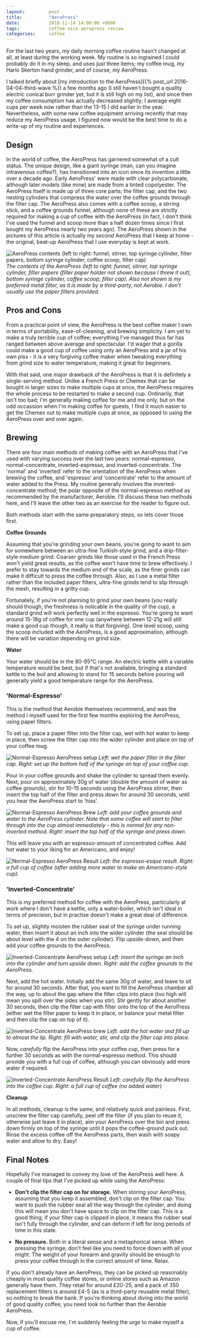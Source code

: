 ```yaml
---
layout:         post
title:          "AeroPress"
date:           2016-11-14 14:00:00 +0000
tags:           coffee vice aeropress review
categories:     coffee
---
```


For the last two years, my daily morning coffee routine hasn't changed at all, at least during the working week. My routine is so ingrained I could probably do it in my sleep, and uses just three items; my coffee mug, my Hario Skerton hand grinder, and of course, my AeroPress.

<!-- Read More -->

I talked briefly about [my introduction to the AeroPress]({% post_url 2016-04-04-third-wave %}) a few months ago (I still haven't bought a quality electric conical burr grinder yet, but it is still high on my list), and since then my coffee consumption has actually decreased slightly; I average eight cups per week now rather than the 13-15 I did earlier in the year. Nevertheless, with some new coffee equipment arriving recently that may reduce my AeroPress usage, I figured now would be the best time to do a write-up of my routine and experiences.

## Design

In the world of coffee, the AeroPress has garnered somewhat of a cult status. The unique design, like a giant syringe (man, can you imagine intravenous coffee?), has transitioned into an icon since its invention a little over a decade ago. Early AeroPress' were made with clear polycarbonate, although later models (like mine) are made from a tinted copolyester. The AeroPress itself is made up of three core parts; the filter cap, and the two nesting cylinders that compress the water over the coffee grounds through the filter cap. The AeroPress also comes with a coffee scoop, a strring stick, and a coffee grounds funnel, although none of these are strictly required for making a cup of coffee with the AeroPress (in fact, I don't think I've used the funnel and scoop more than a half dozen times since I first bought my AeroPress nearly two years ago). The AeroPress shown in the pictures of this article is actually my *second* AeroPress that I keep at home - the original, beat-up AeroPress that I use everyday is kept at work.

![AeroPress contents (left to right: funnel, stirrer, top syringe cylinder, filter papers, bottom syringe cylinder, coffee scoop, filter cap)]({{site.baseurl}}/assets/img/aeropress-box-contents.jpg)
*The contents of the AeroPress (left to right: funnel, stirrer, top syringe cylinder, filter papers (filter paper holder not shown because I threw it out), bottom syringe cylinder, coffee scoop, filter cap). Also not shown is my preferred metal filter, as it is made by a third-party, not Aerobie. I don't usually use the paper filters provided.*

## Pros and Cons

From a practical point of view, the AeroPress is the best coffee maker I own in terms of portability, ease-of-cleaning, and brewing simplicity. I am yet to make a truly terrible cup of coffee; everything I've managed thus far has ranged between above average and spectacular. I'd wager that a gorilla could make a good cup of coffee using only an AeroPress and a jar of his own piss - it is a very forgiving coffee maker when tweaking everything from grind size to water temperature, making it great for beginners. 

With that said, one major drawback of the AeroPress is that it is definitely a single-serving method. Unlike a French Press or Chemex that can be bought in larger sizes to make multiple cups at once, the AeroPress requires the whole process to be restarted to make a second cup. Ordinarily, that isn't too bad; I'm generally making coffee for me and me only, but on the odd occassion when I'm making coffee for guests, I find it much easier to get the Chemex out to make multiple cups at once, as opposed to using the AeroPress over and over again.

## Brewing

There are four main methods of making coffee with an AeroPress that I've used with varying success over the last two years: normal-espresso, normal-concentrate, inverted-espresso, and inverted-concentrate. The 'normal' and 'inverted' refer to the orientation of the AeroPress when brewing the coffee, and 'espresso' and 'concentrate' refer to the amount of water added to the Press. My routine generally involves the inverted-concentrate method; the polar opposite of the normal-espresso method as recommended by the manufacturer, Aerobie. I'll discuss these two methods here, and I'll leave the other two as an exercise for the reader to figure out.

Both methods start with the same preparatory steps, so lets cover those first.

**Coffee Grounds**

Assuming that you're grinding your own beans, you're going to want to aim for somewhere between an ultra-fine Turkish-style grind, and a drip-filter-style medium grind. Coarser grinds like those used in the French Press won't yield great results, as the coffee won't have time to brew effectively. I prefer to stay towards the medium end of the scale, as the finer grinds can make it difficult to press the coffee through. Also, as I use a metal filter rather than the included paper filters, ultra-fine grinds tend to slip through the mesh, resulting in a gritty cup. 

Fortunately, if you're not planning to grind your own beans (you really should though, the freshness is noticable in the quality of the cup), a standard grind will work perfectly well in the espresso. You're going to want around 15-18g of coffee for one cup (anywhere between 12-21g will still make a good cup though, it really is that forgiving). One level scoop, using the scoop included with the AeroPress, is a good approximation, although there will be variation depending on grind size.

**Water**

Your water should be in the 80-95°C range. An electric kettle with a variable temperature would be best, but if that's not available, bringing a standard kettle to the boil and allowing to stand for 15 seconds before pouring will generally yield a good temperature range for the AeroPress.

### 'Normal-Espresso'

This is the method that Aerobie themselves recommend, and was the method I myself used for the first few months exploring the AeroPress, using paper filters.

To set up, place a paper filter into the filter cap, wet with hot water to keep in place, then screw the filter cap into the wider cylinder and place on top of your coffee mug.

![Normal-Espresso AeroPress setup]({{site.baseurl}}/assets/img/aeropress-normal-setup.jpg)
*Left: wet the paper filter in the filter cap. Right: set up the bottom half of the syringe on top of your coffee cup.*

Pour in your coffee grounds and shake the cylinder to spread them evenly. Next, pour on approximately 30g of water (double the amount of water as coffee grounds), stir for 10-15 seconds using the AeroPress stirrer, then insert the top half of the filter and press down for around 30 seconds, until you hear the AeroPress start to 'hiss'.

![Normal-Espresso AeroPress Brew]({{site.baseurl}}/assets/img/aeropress-normal-brew.jpg)
*Left: add your coffee grounds and water to the AeroPress cylinder. Note that some coffee will start to filter through into the cup almost immediately - this is normal for any non-inverted method. Right: insert the top half of the syringe and press down.*

This will leave you with an espresso-amount of concentrated coffee. Add hot water to your liking for an Americano, and enjoy!

![Normal-Espresso AeroPress Result]({{site.baseurl}}/assets/img/aeropress-normal-result.jpg)
*Left: the espresso-esque result. Right: a full cup of coffee (after adding more water to make an Americano-style cup).*

### 'Inverted-Concentrate'

This is my preferred method for coffee with the AeroPress, particularly at work where I don't have a kettle, only a water-boiler, which isn't ideal in terms of precision, but in practise doesn't make a great deal of difference.

To set up, slightly moisten the rubber seal of the syringe under running water, then insert it about an inch into the wider cylinder (the seal should be about level with the 4 on the outer cylinder). Flip upside-down, and then add your coffee grounds to the AeroPress.

![Inverted-Concentrate AeroPress setup]({{site.baseurl}}/assets/img/aeropress-inverted-setup.jpg)
*Left: insert the syringe an inch into the cylinder and turn upside down. Right: add the coffee grounds to the AeroPress.*

Next, add the hot water. Initially add the same 30g of water, and leave to sit for around 30 seconds. After that, you want to fill the AeroPress chamber all the way, up to about the gap where the filter clips into place (too high will mean you spill over the sides when you stir). Stir gently for about another 30 seconds, then clip the filter cap with filter onto the top of the AeroPress (either wet the filter paper to keep it in place, or balance your metal filter and then clip the cap on top of it).

![Inverted-Concentrate AeroPress brew]({{site.baseurl}}/assets/img/aeropress-inverted-brew.jpg)
*Left: add the hot water and fill up to almost the lip. Right: fill with water, stir, and clip the filter cap into place.*

Now, *carefully* flip the AeroPress into your coffee cup, then press for a further 30 seconds as with the normal-espresso method. This should provide you with a full cup of coffee, although you can obviously add more water if required.

![Inverted-Concentrate AeroPress Result]({{site.baseurl}}/assets/img/aeropress-inverted-result.jpg)
*Left: carefully flip the AeroPress into the coffee cup. Right: a full cup of coffee (no added water)*

**Cleanup**

In all methods, cleanup is the same, and relatively quick and painless. First, unscrew the filter cap carefully, peel off the filter (if you plan to reuse it, otherwise just leave it in place), aim your AeroPress over the bin and press down firmly on top of the syringe until it pops the coffee-ground puck out. Rinse the excess coffee off the AeroPress parts, then wash with soapy water and allow to dry. Easy!

## Final Notes

Hopefully I've managed to convey my love of the AeroPress well here. A couple of final tips that I've picked up while using the AeroPress:

* **Don't clip the filter cap on for storage.** When storing your AeroPress, assuming that you keep it assembled, don't clip on the filter cap. You want to push the rubber seal all the way through the cylinder, and doing this will mean you don't have space to clip on the filter cap. This is a good thing; if your filter cap is clipped in place, it means the rubber seal isn't fully through the cylinder, and can deform if left for long periods of time in this state.

* **No pressure.** Both in a literal sense and a metaphorical sense. When pressing the syringe, don't feel like you need to force down with all your might. The weight of your forearm and gravity should be enough to press your coffee through in the correct amount of time. Relax.

If you don't already have an AeroPress, they can be picked up reasonably cheaply in most quality coffee stores, or online stores such as Amazon generally have them. They retail for around £20-25, and a pack of 350 replacement filters is around £4-5 (as is a third-party reusable metal filter), so nothing to break the bank. If you're thinking about diving into the world of good quality coffee, you need look no further than the Aerobie AeroPress.

Now, if you'll excuse me, I'm suddenly feeling the urge to make myself a cup of coffee.